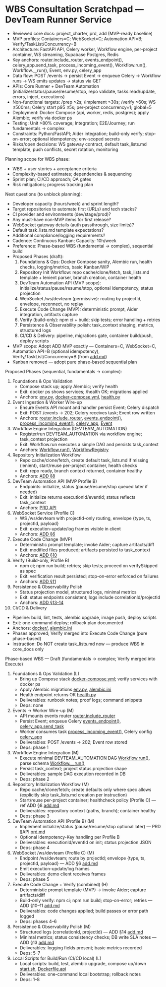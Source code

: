 
# WBS Consultation Scratchpad — DevTeam Runner Service

- Reviewed core docs: project_charter, prd, add (MVP-ready baseline)
- MVP profiles: Containers=C; WebSocket=C; Automation API=B; Verify/TaskList/Concurrency=B
- Architecture: FastAPI API, Celery worker, Workflow engine, per-project container, WS streaming, Supabase Postgres, Redis
- Key anchors: router.include_router, events_endpoint(), celery_app.send_task, process_incoming_event(), Workflow.run(), Workflow.__run(), Event, env.py, celery_app
- Data flow: POST /events → persist Event → enqueue Celery → Workflow runs → WS emits updates → status via GET
- APIs: Core Runner + DevTeam Automation (initialize/status/pause/resume/stop, repo validate, tasks read/update, errors, inject, executions)
- Non-functional targets: /prep ≤2s; /implement ≤30s; /verify ≤60s; WS ≤500ms; Celery start p95 ≤5s; per-project concurrency=1; global=5
- Deployment: Docker Compose (api, worker, redis, postgres); apply Alembic; verify via docker ps
- Testing: Unit &gt;80% coverage; Integration; E2E/Journey; run fundamentals → complex
- Constraints: Python/FastAPI; Aider integration; build-only verify; stop-on-error; optional idempotency; env-scoped secrets
- Risks/open decisions: WS gateway contract, default task_lists.md template, push conflicts, secret rotation, monitoring

Planning scope for WBS phase:
- WBS + user stories + acceptance criteria
- Complexity-based estimates; dependencies &amp; sequencing
- Sprint plan; CI/CD approach; QA gates
- Risk mitigations; progress tracking plan

Next questions (to unblock planning):
- Developer capacity (hours/week) and sprint length?
- Target repositories to automate first (URLs) and tech stacks?
- CI provider and environments (dev/stage/prod)?
- Any must-have non-MVP items for first release?
- WebSocket gateway details (auth passthrough, size limits)?
- Default task_lists.md template expectations?
- Additional compliance/logging requirements?
- Cadence: Continuous Kanban; Capacity: 10h/week
- Preference: Phase-based WBS (fundamental → complex), sequential build
- Proposed Phases (draft):
  1) Foundations & Ops: Docker Compose sanity, Alembic run, health checks, logging/metrics, basic Kanban/WIP
  2) Repository Init Workflow: repo cache/clone/fetch, task_lists.md template + lenient parser, branch creation, container health
  3) DevTeam Automation API (MVP scope): initialize/status/pause/resume/stop, optional idempotency, status projection
  4) WebSocket /ws/devteam (permissive): routing by projectId, envelope, reconnect, no replay
  5) Execute Code Change (MVP): deterministic prompt, Aider integration, artifacts capture
  6) Verify (build-only): npm ci + build; skip tests; error handling + retries
  7) Persistence & Observability polish: task_context shaping, metrics, structured logs
  8) CI/CD & Delivery: pipeline, migrations gate, container build/push, deploy scripts
- MVP scope: Adopt ADD MVP exactly — Containers=C, WebSocket=C, Automation API=B (optional idempotency), Verify/TaskList/Concurrency=B (from [add.md](ai_docs/context/core_docs/add.md))
- Kanban removed — adopt pure phase-based sequential plan

Proposed Phases (sequential, fundamentals → complex):
1) Foundations & Ops Validation
   - Compose stack up; apply Alembic; verify health
   - Exit: docker ps shows services; /health OK; migrations applied
   - Anchors: [env.py](app/alembic/env.py:11), [docker-compose.yml](docker/docker-compose.yml), [health.py](app/api/v1/endpoints/health.py:1)
2) Event Ingestion & Worker Wire-up
   - Ensure Events API mount and handler persist Event; Celery dispatch
   - Exit: POST /events → 202; Celery receives task; Event row written
   - Anchors: [router.include_router](app/api/router.py:14), [events_endpoint()](app/api/endpoint.py:43), [process_incoming_event()](app/worker/tasks.py:19), [celery_app](app/worker/config.py:39), [Event](app/database/repository.py:1)
3) Workflow Engine Integration (DEVTEAM_AUTOMATION)
   - Register/run DEVTEAM_AUTOMATION via workflow engine; task_context projection
   - Exit: Workflow.run executes a simple DAG and persists task_context
   - Anchors: [Workflow.run()](app/core/workflow.py:105), [WorkflowRegistry](app/workflows/workflow_registry.py:1)
4) Repository Initialization Workflow
   - Repo cache/clone/fetch, create default task_lists.md if missing (lenient), start/reuse per-project container, health checks
   - Exit: repo ready, branch context returned, container healthy
   - Anchors: [ADD §8](ai_docs/context/core_docs/add.md:115)
5) DevTeam Automation API (MVP Profile B)
   - Endpoints: initialize, status (pause/resume/stop queued later if needed)
   - Exit: initialize returns executionId/eventId; status reflects task_context
   - Anchors: [PRD API](ai_docs/context/core_docs/prd.md:293)
6) WebSocket Service (Profile C)
   - WS /ws/devteam with projectId-only routing, envelope {type, ts, projectId, payload}
   - Exit: execution-update/log frames visible in client
   - Anchors: [ADD §6](ai_docs/context/core_docs/add.md:96)
7) Execute Code Change (MVP)
   - Deterministic prompt template; invoke Aider; capture artifacts/diff
   - Exit: modified files produced; artifacts persisted to task_context
   - Anchors: [ADD §10](ai_docs/context/core_docs/add.md:131)
8) Verify (Build-only, Profile B)
   - npm ci; npm run build; retries; skip tests; proceed on verifySkipped as spec
   - Exit: verification result persisted; stop-on-error enforced on failures
   - Anchors: [ADD §11](ai_docs/context/core_docs/add.md:139)
9) Persistence & Observability Polish
   - Status projection model, structured logs, minimal metrics
   - Exit: status endpoints consistent; logs include correlationId/projectId
   - Anchors: [ADD §13-14](ai_docs/context/core_docs/add.md:150)
10) CI/CD & Delivery
   - Pipeline: build, lint, tests, alembic upgrade, image push, deploy scripts
   - Exit: one-command deploy; rollback plan documented
   - Anchors: [docker/](docker/docker-compose.yml), [alembic.ini](app/alembic.ini)
- Phases approved; Verify merged into Execute Code Change (pure phase-based)
- Instruction: Do NOT create task_lists.md now — produce WBS in core_docs only

Phase-based WBS — Draft (fundamentals → complex; Verify merged into Execute)
1) Foundations & Ops Validation (L)
   - Bring up Compose stack [docker-compose.yml](docker/docker-compose.yml); verify services with docker ps
   - Apply Alembic migrations [env.py](app/alembic/env.py:11), [alembic.ini](app/alembic.ini)
   - Health endpoint returns OK [health.py](app/api/v1/endpoints/health.py:1)
   - Deliverables: runbook notes; proof logs; command snippets
   - Deps: none
2) Events → Worker Wire-up (M)
   - API mounts events router [router.include_router](app/api/router.py:14)
   - Persist Event; enqueue Celery [events_endpoint()](app/api/endpoint.py:43), [celery_app.send_task](app/api/endpoint.py:72)
   - Worker consumes task [process_incoming_event()](app/worker/tasks.py:19), Celery config [celery_app](app/worker/config.py:39)
   - Deliverables: POST /events → 202; Event row stored
   - Deps: phase 1
3) Workflow Engine Integration (M)
   - Execute minimal DEVTEAM_AUTOMATION DAG [Workflow.run()](app/core/workflow.py:105), parse schema [Workflow.__run()](app/core/workflow.py:119)
   - Persist task_context; project status projection shape
   - Deliverables: sample DAG execution recorded in DB
   - Deps: phase 2
4) Repository Initialization Workflow (M)
   - Repo cache/clone/fetch; create defaults only where spec allows (explicitly skip task_lists.md creation per instruction)
   - Start/reuse per-project container; healthcheck policy (Profile C) — ref ADD §8 [add.md](ai_docs/context/core_docs/add.md:115)
   - Deliverables: repository context (paths, branch); container healthy
   - Deps: phase 3
5) DevTeam Automation API (Profile B) (M)
   - Implement initialize/status (pause/resume/stop optional later) — PRD §API [prd.md](ai_docs/context/core_docs/prd.md:293)
   - Optional Idempotency-Key handling per Profile B
   - Deliverables: executionId/eventId on init; status projection JSON
   - Deps: phase 4
6) WebSocket /ws/devteam (Profile C) (M)
   - Endpoint /ws/devteam; route by projectId; envelope {type, ts, projectId, payload} — ADD §6 [add.md](ai_docs/context/core_docs/add.md:96)
   - Emit execution-update/log frames
   - Deliverables: demo client receives frames
   - Deps: phase 5
7) Execute Code Change + Verify (combined) (H)
   - Deterministic prompt template (MVP) → invoke Aider; capture artifacts/diff
   - Build-only verify: npm ci; npm run build; stop-on-error; retries — ADD §10–11 [add.md](ai_docs/context/core_docs/add.md:131)
   - Deliverables: code changes applied; build passes or error path logged
   - Deps: phases 4–6
8) Persistence & Observability Polish (M)
   - Structured logs (correlationId, projectId) — ADD §14 [add.md](ai_docs/context/core_docs/add.md:156)
   - Minimal metrics; status consistency checks; DB write SLA notes — ADD §13 [add.md](ai_docs/context/core_docs/add.md:150)
   - Deliverables: logging fields present; basic metrics recorded
   - Deps: 5–7
9) Local Scripts for Build/Run (CI/CD local) (L)
   - Local scripts: build, test, alembic upgrade, compose up/down [start.sh](docker/start.sh), [Dockerfile.api](docker/Dockerfile.api)
   - Deliverables: one-command local bootstrap; rollback notes
   - Deps: 1–8
